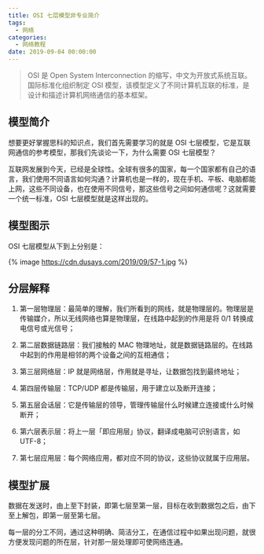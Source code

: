 ```yaml
---
title: OSI 七层模型非专业简介
tags:
  - 网络
categories:
  - 网络教程
date: 2019-09-04 00:00:00
---
```


> OSI 是 Open System Interconnection 的缩写，中文为开放式系统互联。国际标准化组织制定 OSI 模型，该模型定义了不同计算机互联的标准，是设计和描述计算机网络通信的基本框架。

<!-- more -->

## 模型简介

想要更好掌握思科的知识点，我们首先需要学习的就是 OSI 七层模型，它是互联网通信的参考模型，那我们先谈论一下，为什么需要 OSI 七层模型？

互联网发展到今天，已经是全球性。全球有很多的国家，每一个国家都有自己的语言，我们使用不同语言如何沟通？计算机也是一样的，现在手机、平板、电脑都能上网，这些不同设备，也在使用不同信号，那这些信号之间如何通信呢？这就需要一个统一标准，OSI 七层模型就是这样出现的。

## 模型图示

OSI 七层模型从下到上分别是：

{% image https://cdn.dusays.com/2019/09/57-1.jpg %}

## 分层解释

1. 第一层物理层：最简单的理解，我们所看到的网线，就是物理层的。物理层是传输媒介，所以无线网络也算是物理层，在线路中起到的作用是将 0/1 转换成电信号或光信号；

2. 第二层数据链路层：我们接触的 MAC 物理地址，就是数据链路层的。在线路中起到的作用是相邻的两个设备之间的互相通信；

3. 第三层网络层：IP 就是网络层，作用就是寻址，让数据包找到最终地址；

4. 第四层传输层：TCP/UDP 都是传输层，用于建立以及断开连接；

5. 第五层会话层：它是传输层的领导，管理传输层什么时候建立连接或什么时候断开；

6. 第六层表示层：将上一层「即应用层」协议，翻译成电脑可识别语言，如 UTF-8；

7. 第七层应用层：每个网络应用，都对应不同的协议，这些协议就属于应用层。

## 模型扩展

数据在发送时，由上至下封装，即第七层至第一层，目标在收到数据包之后，由下至上解包，即第一层至第七层。

每一层的分工不同，通过这种明确、简洁分工，在通信过程中如果出现问题，就很方便发现问题的所在层，针对那一层处理即可使网络连通。